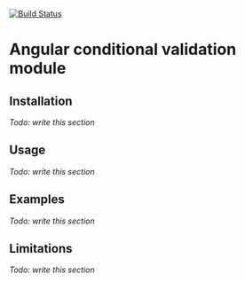 [![Build Status](https://api.travis-ci.org/dscheerens/angular-conditional-validation.svg?branch=master)](https://travis-ci.org/dscheerens/angular-conditional-validation)

Angular conditional validation module
=====================================

Installation
------------

*Todo: write this section*

Usage
-----

*Todo: write this section*

Examples
--------

*Todo: write this section*

Limitations
-----------

*Todo: write this section*